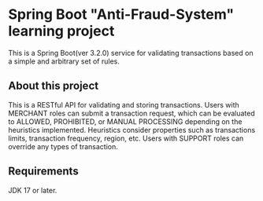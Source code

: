 # Spring Boot "Anti-Fraud-System" learning project

This is a Spring Boot(ver 3.2.0) service for validating transactions based on a simple and arbitrary set of rules.

## About this project
This is a RESTful API for validating and storing transactions. Users with MERCHANT roles can submit a transaction
request, which can be evaluated to ALLOWED, PROHIBITED, or MANUAL PROCESSING depending on the heuristics implemented. 
Heuristics consider properties such as transactions limits, transaction frequency, region, etc. Users with SUPPORT 
roles can override any types of transaction.

## Requirements
JDK 17 or later.